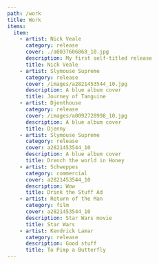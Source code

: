 ```yaml
---
path: /work
title: Work
items:
  item:
    - artist: Nick Veale
      category: release
      cover: ./a0037606868_10.jpg
      description: My first self-titled release
      title: Nick Veale
    - artist: Slymouse Supreme
      category: release
      cover: /images/a2821453544_10.jpg
      description: A blue album cover
      title: Journey of Tanguine
    - artist: Djenthouse
      category: release
      cover: /images/a0092728998_10.jpg
      description: A blue album cover
      title: Djenny
    - artist: Slymouse Supreme
      category: release
      cover: a2821453544_10
      description: A blue album cover
      title: Drench the world in Honey
    - artist: Schweppes
      category: commercial
      cover: a2821453544_10
      description: Wow
      title: Drink the Stuff Ad
    - artist: Return of the Man
      category: film
      cover: a2821453544_10
      description: Star Wars movie
      title: Star Wars
    - artist: Kendrick Lamar
      category: release
      description: Good stuff
      title: To Pimp a Butterfly
---
```

